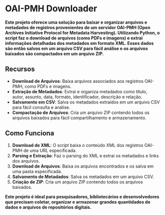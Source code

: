 # **OAI-PMH Downloader**

**Este projeto oferece uma solução para baixar e organizar arquivos e metadados de registros provenientes de um servidor OAI-PMH (Open Archives Initiative Protocol for Metadata Harvesting). Utilizando Python, o script faz o download de arquivos (como PDFs e imagens) e extrai informações detalhadas dos metadados em formato XML. Esses dados são então salvos em um arquivo CSV para fácil análise e os arquivos baixados são compactados em um arquivo ZIP.**

## **Recursos**

- **Download de Arquivos**: Baixa arquivos associados aos registros OAI-PMH, como PDFs e imagens.
- **Extração de Metadados**: Extrai e organiza metadados como título, autor, assunto, data, formato, identificador, descrição e relação.
- **Salvamento em CSV**: Salva os metadados extraídos em um arquivo CSV para fácil consulta e análise.
- **Compactação de Arquivos**: Cria um arquivo ZIP contendo todos os arquivos baixados para fácil compartilhamento e armazenamento.

## **Como Funciona**

1. **Download de XML**: O script baixa o conteúdo XML dos registros OAI-PMH de uma URL especificada.
2. **Parsing e Extração**: Faz o parsing do XML e extrai os metadados e links dos arquivos.
3. **Download de Arquivos**: Baixa os arquivos encontrados e os salva em uma pasta especificada.
4. **Salvamento de Metadados**: Salva os metadados em um arquivo CSV.
5. **Criação de ZIP**: Cria um arquivo ZIP contendo todos os arquivos baixados.

**Este projeto é ideal para pesquisadores, bibliotecários e desenvolvedores que precisam coletar, organizar e armazenar grandes quantidades de dados e arquivos de repositórios digitais.**
